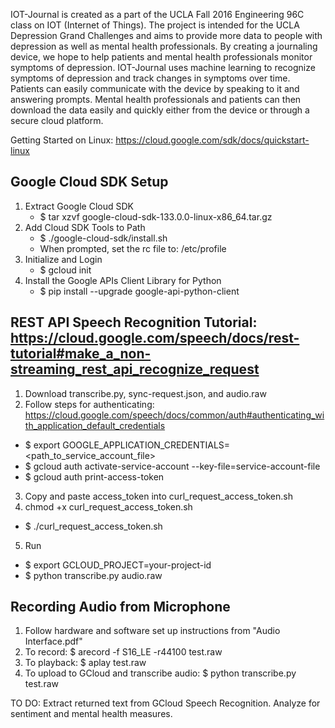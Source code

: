 IOT-Journal is created as a part of the UCLA Fall 2016 Engineering 96C class on IOT (Internet of Things). The project is intended for the UCLA Depression Grand Challenges and aims to provide more data to people with depression as well as mental health professionals. By creating a journaling device, we hope to help patients and mental health professionals monitor symptoms of depression. IOT-Journal uses machine learning to recognize symptoms of depression and track changes in symptoms over time. Patients can easily communicate with the device by speaking to it and answering prompts. Mental health professionals and patients can then download the data easily and quickly either from the device or through a secure cloud platform.

Getting Started on Linux: https://cloud.google.com/sdk/docs/quickstart-linux

Google Cloud SDK Setup
----------------------
1. Extract Google Cloud SDK
   * $ tar xzvf google-cloud-sdk-133.0.0-linux-x86_64.tar.gz
2. Add Cloud SDK Tools to Path
   * $ ./google-cloud-sdk/install.sh
   * When prompted, set the rc file to: /etc/profile
3. Initialize and Login
   * $ gcloud init
4. Install the Google APIs Client Library for Python
   * $ pip install --upgrade google-api-python-client

   
REST API Speech Recognition Tutorial: https://cloud.google.com/speech/docs/rest-tutorial#make_a_non-streaming_rest_api_recognize_request
------------------------------------
1. Download transcribe.py, sync-request.json, and audio.raw
2. Follow steps for authenticating: https://cloud.google.com/speech/docs/common/auth#authenticating_with_application_default_credentials
  * $ export GOOGLE_APPLICATION_CREDENTIALS=<path_to_service_account_file>
  * $ gcloud auth activate-service-account --key-file=service-account-file
  * $ gcloud auth print-access-token
3. Copy and paste access_token into curl_request_access_token.sh
4. chmod +x curl_request_access_token.sh
  * $ ./curl_request_access_token.sh
5. Run
  * $ export GCLOUD_PROJECT=your-project-id
  * $ python transcribe.py audio.raw


Recording Audio from Microphone
-------------------------------
1. Follow hardware and software set up instructions from "Audio Interface.pdf"
2. To record: $ arecord -f S16_LE -r44100 test.raw
3. To playback: $ aplay test.raw
4. To upload to GCloud and transcribe audio: $ python transcribe.py test.raw


TO DO: Extract returned text from GCloud Speech Recognition. Analyze for sentiment and mental health measures.
